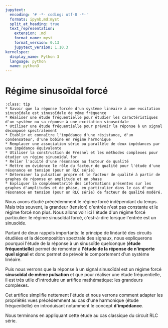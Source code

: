 ```yaml
---
jupytext:
  encoding: '# -*- coding: utf-8 -*-'
  formats: ipynb,md:myst
  split_at_heading: true
  text_representation:
    extension: .md
    format_name: myst
    format_version: 0.13
    jupytext_version: 1.10.3
kernelspec:
  display_name: Python 3
  language: python
  name: python3
---
```

# Régime sinusoïdal forcé

````{admonition} Objectifs
:class: tip
* Savoir que la réponse forcée d'un système linéaire à une excitation sinusoïdale est sinusoïdale de même fréquence
* Réaliser une étude fréquentielle pour étudier les caractéristiques d'un système ou sa réponse à une excitation sinusoïdale
* Utiliser une étude fréquentielle pour prévoir la réponse à un signal décomposé spectralement
* Établir et connaître l'impédance d'une résistance, d'un condensateur, d'une bobine en régime harmonique
* Remplacer une association série ou parallèle de deux impédances par une impédance équivalente
* Utiliser la construction de Fresnel et les méthodes complexes pour étudier un régime sinusoïdal for
* Relier l'acuité d'une résonance au facteur de qualité
* Mettre en évidence le rôle du facteur de qualité pour l'étude d'une résonance en tension (pour un RLC série)
* Déterminer la pulsation propre et le facteur de qualité à partir de graphes de réponse en amplitude et en phase
* Expliquer la complémentarité des informations présentes sur les graphes d'amplitudes et de phase, en particulier dans le cas d'une résonance en tension (pour un RLC série) de facteur de qualité modéré.
````

Nous avons étudié précédemment le régime forcé indépendant du temps. Mais très souvent, la grandeur (tension) d'entrée n'est pas constante et le régime forcé non plus. Nous allons voir ici l'étude d'un régime forcé particulier: le régime sinusoïdal forcé, c'est-à-dire lorsque l'entrée est un sinusoïde.

Partant de deux rappels importants: le principe de linéarité des circuits étudiées et la décomposition spectrale des signaux, nous expliquerons pourquoi l'étude de la réponse à un sinusoïde quelconque (__étude fréquentielle__) permet de remonter à __l'étude de la réponse de n'importe quel signal__ et donc permet de prévoir le comportement d'un système linéaire.

Puis nous verrons que la réponse à un signal sinusoïdal est un régime forcé __sinusoïdal de même pulsation__ et que pour réaliser une étude fréquentielle, il est très utile d'introduire un artifice mathématique: les grandeurs complexes.

Cet artifice simplifie nettement l'étude et nous verrons comment adapter les propriétés vues précédemment au cas d'une harmonique (étude fréquentielle) en introduisant notamment le concept __d'impédance__.

Nous terminons en appliquant cette étude au cas classique du circuit RLC série.

